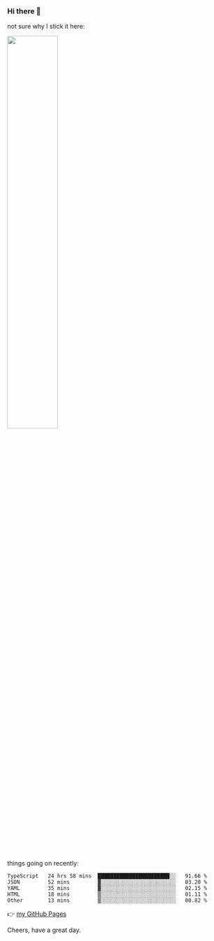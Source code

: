 ### Hi there 👋

not sure why I stick it here:

[<img width="48%" src="https://github-readme-stats.vercel.app/api?username=ykzhukian&show_icons=true&theme=dracula">](https://github.com/anuraghazra/github-readme-stats)


things going on recently:

<!--START_SECTION:waka-->

```text
TypeScript   24 hrs 58 mins  ███████████████████████░░   91.66 %
JSON         52 mins         ▓░░░░░░░░░░░░░░░░░░░░░░░░   03.20 %
YAML         35 mins         ▓░░░░░░░░░░░░░░░░░░░░░░░░   02.15 %
HTML         18 mins         ▒░░░░░░░░░░░░░░░░░░░░░░░░   01.11 %
Other        13 mins         ▒░░░░░░░░░░░░░░░░░░░░░░░░   00.82 %
```

<!--END_SECTION:waka-->

👉 [my GitHub Pages](https://ykzhukian.github.io)

Cheers, have a great day.

